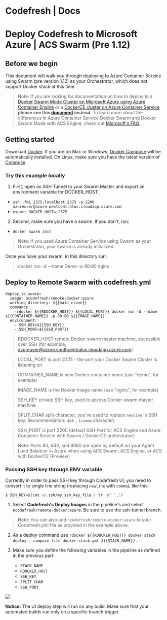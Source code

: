 # Codefresh | Docs

# Deploy Codefresh to Microsoft Azure | ACS Swarm (Pre 1.12)

## Before we begin

This document will walk you through deploying to Azure Container Service using Swarm (pre version 1.12) as your Orchestrator, which does not support Docker stack at this time.  

> Note: If you are looking for documentation on how to deploy to a [Docker Swarm Mode Cluster on Microsoft Azure using Azure Container Engine][1] or a [DockerCE cluster on Azure Container Service][2], **please see this [document][3] instead**. To learn more about the differences in Azure Container Service Docker Swarm and Docker Swarm Mode with ACS Engine, check out [Microsoft's FAQ][4].

## Getting started

Download [Docker][5]. If you are on Mac or Windows, [Docker Compose][6] will be automatically installed. On Linux, make sure you have the latest version of [Compose][7].

### Try this example locally 

1. First, open an SSH Tunnel to your Swarm Master and export an environment variable for DOCKER_HOST.
  - `ssh -fNL 2375:localhost:2375 -p 2200 azureuser@azure.westcentralus.cloudapp.azure.com`
  - `export DOCKER_HOST=:2375`
2. Second, make sure you have a swarm. If you don't, run:
  - `docker swarm init`

> Note: If you used Azure Container Service using Swarm as your Orchestrator, your swarm is already initialized.

Once you have your swarm, in this directory run:

> docker run -d --name Demo -p 80:80 nginx

## Deploy to Remote Swarm with codefresh.yml    
    
    deploy_to_swarm:
      image: ncodefresh/remote-docker:azure
      working_directory: ${{main_clone}}
      commands:
        -rdocker ${{RDOCKER_HOST}} ${{LOCAL_PORT}} docker run -d --name ${{CONTAINER_NAME}} -p 80:80 ${{IMAGE_NAME}}
      environment:
        - SSH_KEY=${{SSH_KEY}}
        - SSH_PORT=${{SSH_PORT}}

> RDOCKER_HOST remote Docker swarm master machine, accessible over SSH (for example, azureuser@azure.southcentralus.cloudapp.azure.com)

> LOCAL_PORT is port 2375 - the port your Docker Swarm Cluster is listening on

> CONTAINER_NAME is new Docker container name (use "demo", for example)

> IMAGE_NAME is the Docker image name (use "nginx", for example)

> SSH_KEY private SSH key, used to access Docker swarm master machine

> SPLIT_CHAR split character, you've used to replace `newline` in SSH key. Recommendation: use `,` (`comma` character)

> SSH_PORT is port 2200 (default SSH Port for ACS Engine and Azure Container Service with Swarm / DockerCE orchestrator)

> Note: Ports 80, 443, and 8080 are open by default on your Agent Load Balancer in Azure when using ACS Swarm, ACS Engine, or ACS with DockerCE (Preview)

### Passing SSH key through ENV variable 

Currently in order to pass SSH key through Codefresh UI, you need to convert it to single line string (replacing `newline` with `comma`), like this:
    
    
    $ SSH_KEY=$(cat ~/.ssh/my_ssh_key_file | tr 'n' ',')
    

1. Select **Codefresh's Deploy Images** in the pipeline's and select `ncodefresh/remote-docker:azure`. Be sure to use the ssh-tunnel branch.

> Note: You can also add `ncodefresh/remote-docker:azure` to your Codefresh.yml file as provided in the example above.

2. As a deploy command use `rdocker ${{RDOCKER_HOST}} docker stack deploy --compose-file docker-stack.yml ${{STACK_NAME}}` .

3. Make sure you define the following variables in the pipeline as defined in the previous part:

    * `STACK_NAME`
    * `RDOCKER_HOST`
    * `SSH_KEY`
    * `SPLIT_CHAR`
    * `SSH_PORT`

![][6]

**Notice:** The UI deploy step will run on any build. Make sure that your automated builds run only on a specific branch trigger.

[1]: https://github.com/Azure/azure-quickstart-templates/tree/master/101-acsengine-swarmmode
[2]: https://docs.microsoft.com/en-us/azure/container-service/dcos-swarm/container-service-swarm-mode-walkthrough
[3]: Swarm-mode.md
[4]: https://docs.microsoft.com/en-us/azure/container-service/kubernetes/container-service-faq
[5]: https://www.docker.com/products/overview
[6]: https://docs.docker.com/compose
[7]: https://docs.docker.com/compose/install/
